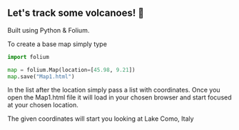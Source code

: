 ## Let's track some volcanoes! 🌋

Built using Python & Folium.

To create a base map simply type
```python
import folium

map = folium.Map(location=[45.98, 9.21])
map.save("Map1.html")
```

In the list after the location simply pass a list with coordinates. Once you open the Map1.html file it will load in your chosen browser and start focused at your chosen location.

The given coordinates will start you looking at Lake Como, Italy